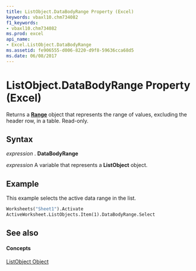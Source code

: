 ```yaml
---
title: ListObject.DataBodyRange Property (Excel)
keywords: vbaxl10.chm734082
f1_keywords:
- vbaxl10.chm734082
ms.prod: excel
api_name:
- Excel.ListObject.DataBodyRange
ms.assetid: fe906555-d006-8220-d9f8-59636cca68d5
ms.date: 06/08/2017
---
```



# ListObject.DataBodyRange Property (Excel)

Returns a **[Range](range-object-excel.md)** object that represents the range of values, excluding the header row, in a table. Read-only.


## Syntax

 _expression_ . **DataBodyRange**

 _expression_ A variable that represents a **ListObject** object.


## Example

This example selects the active data range in the list.


```vb
Worksheets("Sheet1").Activate 
ActiveWorksheet.ListObjects.Item(1).DataBodyRange.Select
```


## See also


#### Concepts


[ListObject Object](listobject-object-excel.md)

